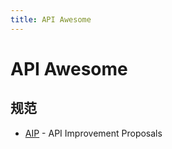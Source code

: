 ```yaml
---
title: API Awesome
---
```


# API Awesome

## 规范

- [AIP](https://google.aip.dev/general) - API Improvement Proposals
